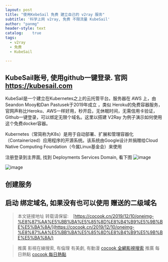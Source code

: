 ```yaml
---
layout: post
title: "使用KebeSail 免费 建立自己的 v2ray 服务"
subtitle: '科学上网 v2ray, 免费 不限流量 KubeSail'
author: "panmg"
header-style: text
catalog:    true
tags:
  - v2ray
  - 免费
  - KubeSail 

---
```



## KubeSail账号, 使用github一键登录. 官网 https://kubesail.com

KubeSail是一个建立在Kubernetes之上的云托管平台。服务器在 AWS 上，由Seandon Mooy和Dan Pastusek于2019年成立 ，类似 Heroku的免费容器服务，官网声称比Heroku、AWS一样好用，秒开启，无休眠时间，无需信用卡验证，Github一键登录，可以绑定无限个域名。这里以搭建 V2Ray 为例子演示如何使用这个免费docker容器。 

Kubernetes（常简称为K8s）是用于自动部署、扩展和管理容器化（Containerized）应用程序的开源系统。该系统由Google设计并捐赠给Cloud Native Computing Foundation（今属Linux基金会）来使用

注册登录到主界面, 找到 Deployments  Services  Domain, 看下图
![image](https://cocook.cn/img/kubesail.jpg)

![image](https://cocook.cn/img/kubesail1.jpg)


## 创建服务 


## 启动 绑定域名, 如果没有也可以使用 赠送的二级域名





>本文链接地址 转载请保留:　[https://cocook.cn/2019/12/10/oneimg-%E8%87%AA%E5%BB%BA%E5%85%8D%E8%B4%B9%E5%9B%BE%E5%BA%8A/](https://cocook.cn/2019/12/10/oneimg-%E8%87%AA%E5%BB%BA%E5%85%8D%E8%B4%B9%E5%9B%BE%E5%BA%8A/)

>推廣 影視在線搜索, 有倫理 有美劇, 有動漫   [cocook 全網影視搜索](https://search.cocook.cn/)
推廣 每日熱點   [cocook 每日熱點](https://blog.cocook.cn/)

